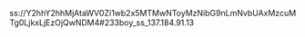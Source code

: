 ss://Y2hhY2hhMjAtaWV0Zi1wb2x5MTMwNToyMzNibG9nLmNvbUAxMzcuMTg0LjkxLjEzOjQwNDM4#233boy_ss_137.184.91.13
